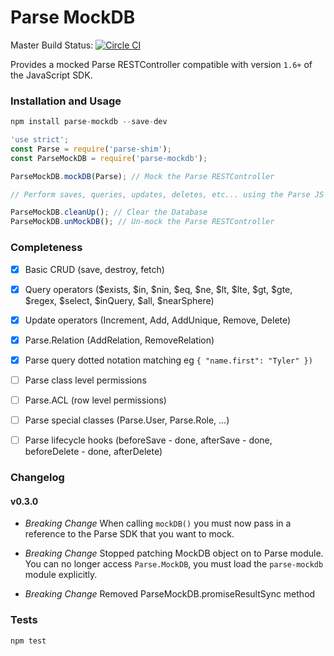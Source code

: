 Parse MockDB
=====================

Master Build Status: [![Circle CI](https://circleci.com/gh/Hustle/parse-mockdb/tree/master.svg?style=svg)](https://circleci.com/gh/Hustle/parse-mockdb/tree/master)

Provides a mocked Parse RESTController compatible with version `1.6+` of the JavaScript SDK.

### Installation and Usage

```js
npm install parse-mockdb --save-dev
```

```js
'use strict';
const Parse = require('parse-shim');
const ParseMockDB = require('parse-mockdb');

ParseMockDB.mockDB(Parse); // Mock the Parse RESTController

// Perform saves, queries, updates, deletes, etc... using the Parse JS SDK

ParseMockDB.cleanUp(); // Clear the Database
ParseMockDB.unMockDB(); // Un-mock the Parse RESTController
```

### Completeness

 - [x] Basic CRUD (save, destroy, fetch)
 - [x] Query operators ($exists, $in, $nin, $eq, $ne, $lt, $lte, $gt, $gte, $regex, $select, $inQuery, $all, $nearSphere)
 - [x] Update operators (Increment, Add, AddUnique, Remove, Delete)
 - [x] Parse.Relation (AddRelation, RemoveRelation)
 - [x] Parse query dotted notation matching eg `{ "name.first": "Tyler" })`
 - [ ] Parse class level permissions
 - [ ] Parse.ACL (row level permissions)
 - [ ] Parse special classes (Parse.User, Parse.Role, ...)
 - [ ] Parse lifecycle hooks (beforeSave - done, afterSave - done, beforeDelete - done, afterDelete)


### Changelog

#### v0.3.0
- *Breaking Change* When calling `mockDB()` you must now pass in a reference to
  the Parse SDK that you want to mock.

- *Breaking Change* Stopped patching MockDB object on to Parse module. You can no longer
  access `Parse.MockDB`, you must load the `parse-mockdb` module explicitly.

- *Breaking Change* Removed ParseMockDB.promiseResultSync method


### Tests

```sh
npm test
```
